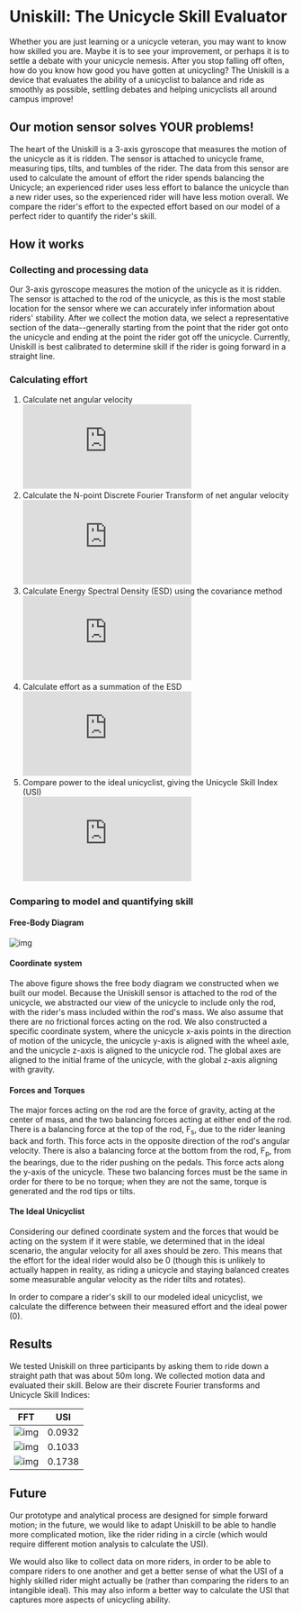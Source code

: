# Uniskill: The Unicycle Skill Evaluator
Whether you are just learning or a unicycle veteran, you may want to know how skilled you are. Maybe it is to see your improvement, or perhaps it is to settle a debate with your unicycle nemesis. After you stop falling off often, how do you know how good you have gotten at unicycling? The Uniskill is a device that evaluates the ability of a unicyclist to balance and ride as smoothly as possible, settling debates and helping unicyclists all around campus improve!
## Our motion sensor solves YOUR problems!
The heart of the Uniskill is a 3-axis gyroscope that measures the motion of the unicycle as it is ridden. The sensor is attached to unicycle frame, measuring tips, tilts, and tumbles of the rider. The data from this sensor are used to calculate the amount of effort the rider spends balancing the Unicycle; an experienced rider uses less effort to balance the unicycle than a new rider uses, so the experienced rider will have less motion overall. We compare the rider's effort to the expected effort based on our model of a perfect rider to quantify the rider's skill.
## How it works
### Collecting and processing data
Our 3-axis gyroscope measures the motion of the unicycle as it is ridden. The sensor is attached to the rod of the unicycle, as this is the most stable location for the sensor where we can accurately infer information about riders' stability. After we collect the motion data, we select a representative section of the data--generally starting from the point that the rider got onto the unicycle and ending at the point the rider got off the unicycle. Currently, Uniskill is best calibrated to determine skill if the rider is going forward in a straight line.
### Calculating effort
1. Calculate net angular velocity<br>
![img](https://latex.codecogs.com/gif.latex?g%5Bt%5D%3D%5Csqrt%20%7Bg_x%5E2%5Bt%5D&plus;g_y%5E2%5Bt%5D&plus;g_z%5E2%5Bt%5D%7D)
1. Calculate the N-point Discrete Fourier Transform of net angular velocity<br>
![img](https://latex.codecogs.com/gif.latex?G%5Bf%5D%3Ddft%5Cleft%20%5C%7B%20g%5Bt%5D%20%5Cright%20%5C%7D)
1. Calculate Energy Spectral Density (ESD) using the covariance method<br>
![img](https://latex.codecogs.com/gif.latex?S_%7Bxx%7D%5Bf%5D%20%3D%20G%5Bf%5DG%5E*%5Bf%5D)
1. Calculate effort as a summation of the ESD<br>
![img](https://latex.codecogs.com/gif.latex?%5Csum_%7Bf%3D0%7D%5E%7BN-1%7D%20S_%7Bxx%7D%5Bf%5D%5CDelta%20f)
1. Compare power to the ideal unicyclist, giving the Unicycle Skill Index (USI)<br>
![img](https://latex.codecogs.com/gif.latex?USI%20%3D%20P-P_%7Bideal%7D)

### Comparing to model and quantifying skill
#### Free-Body Diagram
![img](/assets/img/fbd_updated.PNG)
#### Coordinate system
The above figure shows the free body diagram we constructed when we built our model. Because the Uniskill sensor is attached to the rod of the unicycle, we abstracted our view of the unicycle to include only the rod, with the rider's mass included within the rod's mass. We also assume that there are no frictional forces acting on the rod. We also constructed a specific coordinate system, where the unicycle x-axis points in the direction of motion of the unicycle, the unicycle y-axis is aligned with the wheel axle, and the unicycle z-axis is aligned to the unicycle rod. The global axes are aligned to the initial frame of the unicycle, with the global z-axis aligning with gravity.
#### Forces and Torques
The major forces acting on the rod are the force of gravity, acting at the center of mass, and the two balancing forces acting at either end of the rod. There is a balancing force at the top of the rod, F<sub>s</sub>, due to the rider leaning back and forth. This force acts in the opposite direction of the rod's angular velocity. There is also a balancing force at the bottom from the rod, F<sub>p</sub>, from the bearings, due to the rider pushing on the pedals. This force acts along the y-axis of the unicycle. These two balancing forces must be the same in order for there to be no torque; when they are not the same, torque is generated and the rod tips or tilts.
#### The Ideal Unicyclist
Considering our defined coordinate system and the forces that would be acting on the system if it were stable, we determined that in the ideal scenario, the angular velocity for all axes should be zero. This means that the effort for the ideal rider would also be 0 (though this is unlikely to actually happen in reality, as riding a unicycle and staying balanced creates some measurable angular velocity as the rider tilts and rotates).

In order to compare a rider's skill to our modeled ideal unicyclist, we calculate the difference between their measured effort and the ideal power (0).

## Results
We tested Uniskill on three participants by asking them to ride down a straight path that was about 50m long. We collected motion data and evaluated their skill. Below are their discrete Fourier transforms and Unicycle Skill Indices:

FFT | USI
---|---
![img](/assets/img/NS_FFT.png)|0.0932
![img](/assets/img/JR_FFT.png)|0.1033
![img](/assets/img/NF_FFT.png)|0.1738





## Future
Our prototype and analytical process are designed for simple forward motion; in the future, we would like to adapt Uniskill to be able to handle more complicated motion, like the rider riding in a circle (which would require different motion analysis to calculate the USI).

We would also like to collect data on more riders, in order to be able to compare riders to one another and get a better sense of what the USI of a highly skilled rider might actually be (rather than comparing the riders to an intangible ideal). This may also inform a better way to calculate the USI that captures more aspects of unicycling ability.
